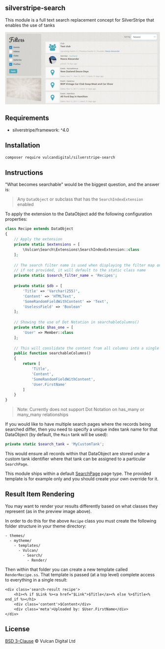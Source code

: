 ## silverstripe-search
This module is a full text search replacement concept for SilverStripe that enables the use of tanks

![Preview](docs/images/example.jpg)

## Requirements
* silverstripe/framework: ^4.0

## Installation
```sh
composer require vulcandigital/silverstripe-search
```

## Instructions
"What becomes searchable" would be the biggest question, and the answer is:
> Any `DataObject` or subclass that has the `SearchIndexExtension` enabled

To apply the extension to the DataObject add the following configuration properties:

```php
class Recipe extends DataObject
{
    // Apply the extension
    private static $extensions = [
        \Vulcan\Search\Extensions\SearchIndexExtension::class
    ];
    
    // The search filter name is used when displaying the filter map on the front end
    // if not provided, it will default to the static class name
    private static $search_filter_name = 'Recipes';
    
    private static $db = [
        'Title' => 'Varchar(255)',
        'Content' => 'HTMLText',
        'SomeRandomFieldWithContent' => 'Text',
        'UselessField' => 'Boolean'
    ];
    
    // Showing the use of Dot Notation in searchableColumns()
    private static $has_one = [
        'User' => Member::class
    ];
    
    // This will conslidate the content from all columns into a single searchable line of text
    public function searchableColumns() 
    {
        return [
            'Title',
            'Content',
            'SomeRandomFieldWithContent',
            'User.FirstName'
        ]
    }
}
```

> Note: Currently does not support Dot Notation on has_many or many_many relationships

If you would like to have multiple search pages where the records being searched differ, then you need to specify a unique index tank name for that DataObject (by default, the `Main` tank will be used):

```php
private static $search_tank = 'MyCustomTank';
```

This would ensure all records within that DataObject are stored under a custom tank identifier where that tank can be assigned to a particular `SearchPage`.

This module ships within a default [SearchPage](src/Pages/SearchPage.php) page type. The provided template is for example only and you should create your own override for it. 

## Result Item Rendering
You may want to render your results differently based on what classes they represent (as in the preview image above).

In order to do this for the above `Recipe` class you must create the following folder structure in your theme directory:

```
- themes/
  - mytheme/
    - templates/
      - Vulcan/
        - Search/
          - Render/
```

Then within that folder you can create a new template called `RenderRecipe.ss`. That template is passed (at a top level) complete access to everything in a single result:

```twig
<div class='search-result recipe'>
    <h1><% if $Link %><a href="$Link">$Title</a><% else %>$Title<% end_if %></h1>
    <div class='content'>$Content</div>
    <div class='meta'>Uploaded by: $User.FirstName</div>
</div>
```

## License
[BSD 3-Clause](LICENSE.md) © Vulcan Digital Ltd


